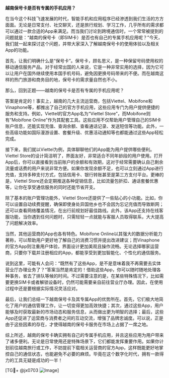 **越南保号卡是否有专属的手机应用？**

在当今这个科技飞速发展的时代，智能手机和应用程序已经渗透到我们生活的方方面面。无论是日常支付、社交聊天，还是旅行规划、学习工作，几乎所有的需求都可以通过一款合适的App来满足。而当我们讨论到跨境通信时，一个常常被提到的问题就是：“越南的保号卡（即SIM卡）是否也有自己的专属手机应用呢？”今天，我们就一起来探讨这个问题，并带大家深入了解越南保号卡的使用体验以及相关App的功能。

首先，让我们明确什么是“保号卡”。保号卡，顾名思义，是一种保留号码使用权的移动通信服务产品。对于经常出国的人来说，它是一种非常实用的选择，因为它可以让用户在国外继续使用本国手机号码，避免因更换号码带来的不便。而在越南这样的热门旅游和商务目的地，保号卡的需求量自然也不小。

那么，回到正题——越南的保号卡是否有专属的手机应用呢？

答案是肯定的！事实上，越南的几大主流运营商，包括Viettel、Mobifone和Vinaphone等，都推出了自己的官方手机应用，这些应用专门为用户提供便捷的服务和支持。例如，Viettel的官方App名为“Viettel Store”，而Mobifone则有“Mobifone Online”作为其配套工具。这些应用不仅帮助用户管理自己的SIM卡账户信息，还能实现充值、查询余额、查看通话记录、发送短信等功能。此外，一些高级功能如国际漫游设置、套餐升级、优惠活动通知等也都能通过这些App轻松完成。

接下来，我们就以Viettel为例，具体聊聊他们的App能为用户提供哪些便利。Viettel Store的设计简洁明了，界面友好，非常适合不同年龄段的用户使用。打开App后，你可以直接看到当前账户的余额和有效期，这对于经常需要确认自己剩余流量或话费的用户来说非常方便。如果你发现余额不足，也可以立刻通过App进行充值，支持多种支付方式，包括信用卡、银行转账甚至是第三方支付平台。更棒的是，Viettel Store还会定期推送各种促销信息，比如流量包折扣、通话套餐优惠等，让你在享受通信服务的同时还能节省开支。

除了基本的账户管理功能外，Viettel Store还提供了一些贴心的小功能。比如，你可以设置自动续费提醒，确保即使身处异国他乡也不会因为忘记充值而导致断网；还可以查看网络覆盖情况，在出行前规划好最佳路线。此外，该App还支持在线客服功能，当你遇到任何问题时，只需轻轻一点就能与客服人员取得联系，大大提高了问题解决效率。

当然，其他运营商的App也各有特色。Mobifone Online以其强大的数据分析能力著称，可以帮助用户更好地了解自己的消费习惯并提出改进建议；而Vinaphone的官方App则注重用户体验，界面设计更加美观且操作流畅。无论选择哪家运营商，只要你下载并注册相应的App，都能享受到更加智能化、个性化的通信服务。

说到这里，可能有人会问：“既然有了这些App，是不是意味着我不再需要去实体营业厅办理业务了？”答案当然是肯定的！借助这些App，你可以随时随地处理各种事务，省去了排队等候的时间。不过需要注意的是，在某些特殊情况下，比如需要更换SIM卡或者解锁设备时，仍然可能需要亲自前往营业厅办理。因此，在使用过程中还是要根据实际情况灵活应对。

最后，让我们总结一下越南保号卡及其专属App的优势所在。首先，它们极大地简化了用户的通信管理工作，让一切变得更加高效快捷；其次，通过这些App，用户能够及时获取最新的市场动态和服务信息，从而做出更为明智的选择；最后，这些App还促进了运营商与消费者之间的互动交流，增强了品牌忠诚度。可以说，正是由于这些因素的存在，才使得越南的保号卡服务在市场上占据了一席之地。

综上所述，越南的保号卡确实拥有自己的专属手机应用，并且这些应用为用户带来了诸多便利。无论是日常使用还是特殊场景下，它们都能发挥重要作用。如果你计划前往越南旅行或工作，不妨提前下载相关运营商的官方App，这样既能更好地掌控自己的通信状态，也能避免不必要的麻烦。毕竟在这个数字化时代，拥有一款得力的工具无疑是成功的一半！

[TG💪+ @jx0703 ![Image](https://github.com/user-attachments/assets/dbca1d08-cadb-493c-b0ec-ad6f7a83f270)]